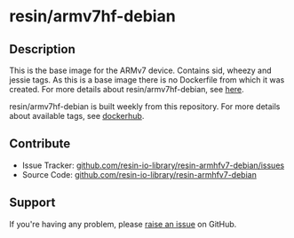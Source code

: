 # resin/armv7hf-debian

## Description
This is the base image for the ARMv7 device. Contains sid, wheezy and jessie tags. As this is a base image there is no Dockerfile from which it was created. For more details about resin/armv7hf-debian, see [here][resin-base-images].

resin/armv7hf-debian is built weekly from this repository. For more details about available tags, see [dockerhub][armv7hf-dockerhub-link].

## Contribute

- Issue Tracker: [github.com/resin-io-library/resin-armhfv7-debian/issues][issue-tracker]
- Source Code: [github.com/resin-io-library/resin-armhfv7-debian][source-code]

## Support

If you're having any problem, please [raise an issue][issue-tracker] on GitHub.

[armv7hf-dockerhub-link]:https://registry.hub.docker.com/u/resin/armv7hf-debian/
[resin-base-images]:http://docs.resin.io/#/pages/configuration/resin-base-images.md
[source-code]:https://github.com/resin-io-library/resin-armhfv7-debian
[issue-tracker]:https://github.com/resin-io-library/resin-armhfv7-debian/issues

